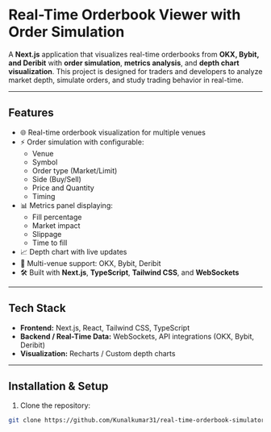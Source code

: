 # Real-Time Orderbook Viewer with Order Simulation

A **Next.js** application that visualizes real-time orderbooks from **OKX, Bybit, and Deribit** with **order simulation**, **metrics analysis**, and **depth chart visualization**. This project is designed for traders and developers to analyze market depth, simulate orders, and study trading behavior in real-time.

---

## Features

- 🌐 Real-time orderbook visualization for multiple venues
- ⚡ Order simulation with configurable:
  - Venue
  - Symbol
  - Order type (Market/Limit)
  - Side (Buy/Sell)
  - Price and Quantity
  - Timing
- 📊 Metrics panel displaying:
  - Fill percentage
  - Market impact
  - Slippage
  - Time to fill
- 📈 Depth chart with live updates
- 🔄 Multi-venue support: OKX, Bybit, Deribit
- 🛠 Built with **Next.js**, **TypeScript**, **Tailwind CSS**, and **WebSockets**

---

## Tech Stack

- **Frontend:** Next.js, React, Tailwind CSS, TypeScript  
- **Backend / Real-Time Data:** WebSockets, API integrations (OKX, Bybit, Deribit)  
- **Visualization:** Recharts / Custom depth charts  

---

## Installation & Setup

1. Clone the repository:
```bash
git clone https://github.com/Kunalkumar31/real-time-orderbook-simulator.git
